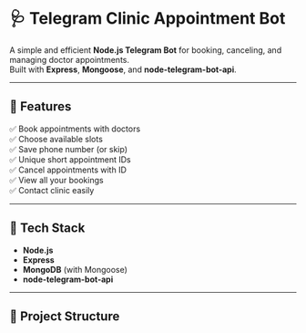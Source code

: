 # 🩺 Telegram Clinic Appointment Bot

A simple and efficient **Node.js Telegram Bot** for booking, canceling, and managing doctor appointments.  
Built with **Express**, **Mongoose**, and **node-telegram-bot-api**.

---

## 🚀 Features

✅ Book appointments with doctors  
✅ Choose available slots  
✅ Save phone number (or skip)  
✅ Unique short appointment IDs  
✅ Cancel appointments with ID  
✅ View all your bookings  
✅ Contact clinic easily

---

## 📌 Tech Stack

- **Node.js**
- **Express**
- **MongoDB** (with Mongoose)
- **node-telegram-bot-api**

---

## 📁 Project Structure

